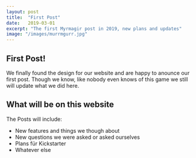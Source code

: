 ```yaml
---
layout: post
title:  "First Post"
date:   2019-03-01
excerpt: "The first Myrmagir post in 2019, new plans and updates"
image: "/images/murrmgurr.jpg"
---
```


## First Post!

We finally found the design for our website and are happy to anounce our first post.
Though we know, like nobody even knows of this game we still will update what we did here.

## What will be on this website

The Posts will include:
- New features and things we though about
- New questions we were asked or asked ourselves
- Plans für Kickstarter
- Whatever else
